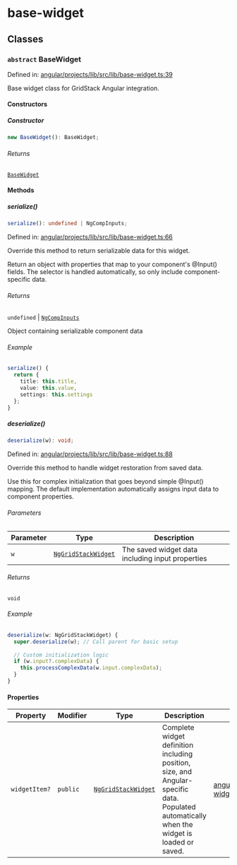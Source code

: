 # base-widget

## Classes

### `abstract` BaseWidget

Defined in: [angular/projects/lib/src/lib/base-widget.ts:39](https://github.com/gridstack/gridstack.js/blob/master/angular/projects/lib/src/lib/base-widget.ts#L39)

Base widget class for GridStack Angular integration.

#### Constructors

##### Constructor

```ts
new BaseWidget(): BaseWidget;
```

###### Returns

[`BaseWidget`](#basewidget)

#### Methods

##### serialize()

```ts
serialize(): undefined | NgCompInputs;
```

Defined in: [angular/projects/lib/src/lib/base-widget.ts:66](https://github.com/gridstack/gridstack.js/blob/master/angular/projects/lib/src/lib/base-widget.ts#L66)

Override this method to return serializable data for this widget.

Return an object with properties that map to your component's @Input() fields.
The selector is handled automatically, so only include component-specific data.

###### Returns

`undefined` \| [`NgCompInputs`](types.md#ngcompinputs)

Object containing serializable component data

###### Example

```typescript
serialize() {
  return {
    title: this.title,
    value: this.value,
    settings: this.settings
  };
}
```

##### deserialize()

```ts
deserialize(w): void;
```

Defined in: [angular/projects/lib/src/lib/base-widget.ts:88](https://github.com/gridstack/gridstack.js/blob/master/angular/projects/lib/src/lib/base-widget.ts#L88)

Override this method to handle widget restoration from saved data.

Use this for complex initialization that goes beyond simple @Input() mapping.
The default implementation automatically assigns input data to component properties.

###### Parameters

| Parameter | Type | Description |
| ------ | ------ | ------ |
| `w` | [`NgGridStackWidget`](types.md#nggridstackwidget) | The saved widget data including input properties |

###### Returns

`void`

###### Example

```typescript
deserialize(w: NgGridStackWidget) {
  super.deserialize(w); // Call parent for basic setup
  
  // Custom initialization logic
  if (w.input?.complexData) {
    this.processComplexData(w.input.complexData);
  }
}
```

#### Properties

| Property | Modifier | Type | Description | Defined in |
| ------ | ------ | ------ | ------ | ------ |
| <a id="widgetitem"></a> `widgetItem?` | `public` | [`NgGridStackWidget`](types.md#nggridstackwidget) | Complete widget definition including position, size, and Angular-specific data. Populated automatically when the widget is loaded or saved. | [angular/projects/lib/src/lib/base-widget.ts:45](https://github.com/gridstack/gridstack.js/blob/master/angular/projects/lib/src/lib/base-widget.ts#L45) |

